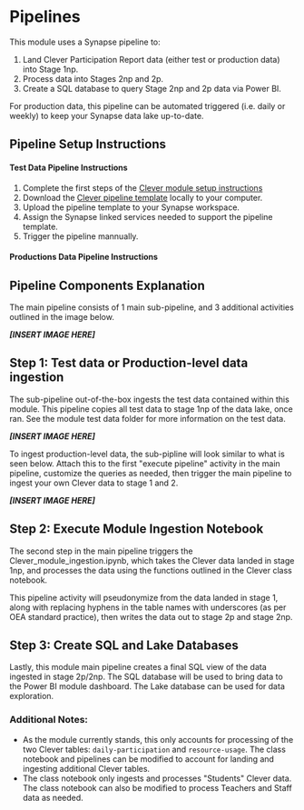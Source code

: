 # Pipelines

This module uses a Synapse pipeline to:
1. Land Clever Participation Report data (either test or production data) into Stage 1np.
2. Process data into Stages 2np and 2p.
3. Create a SQL database to query Stage 2np and 2p data via Power BI.

For production data, this pipeline can be automated triggered (i.e. daily or weekly) to keep your Synapse data lake up-to-date.

## Pipeline Setup Instructions

#### Test Data Pipeline Instructions

1. Complete the first steps of the [Clever module setup instructions](https://github.com/microsoft/OpenEduAnalytics/tree/main/modules/Digital_Learning_Apps_and_Platforms/Clever#module-setup-instructions)
2. Download the [Clever pipeline template](https://github.com/microsoft/OpenEduAnalytics/blob/main/modules/Digital_Learning_Apps_and_Platforms/Clever/pipeline/clever_pipeline_template.zip) locally to your computer.
3. Upload the pipeline template to your Synapse workspace.
4. Assign the Synapse linked services needed to support the pipeline template.
5. Trigger the pipeline mannually.

#### Productions Data Pipeline Instructions

## Pipeline Components Explanation

The main pipeline consists of 1 main sub-pipeline, and 3 additional activities outlined in the image below.

<strong><em>[INSERT IMAGE HERE]</strong></em>

## Step 1: Test data or Production-level data ingestion
The sub-pipeline out-of-the-box ingests the test data contained within this module. This pipeline copies all test data to stage 1np of the data lake, once ran. See the module test data folder for more information on the test data.

<strong><em>[INSERT IMAGE HERE]</strong></em>

To ingest production-level data, the sub-pipline will look similar to what is seen below. Attach this to the first "execute pipeline" activity in the main pipeline, customize the queries as needed, then trigger the main pipeline to ingest your own Clever data to stage 1 and 2.

<strong><em>[INSERT IMAGE HERE]</strong></em>

## Step 2: Execute Module Ingestion Notebook

The second step in the main pipeline triggers the Clever_module_ingestion.ipynb, which takes the Clever data landed in stage 1np, and processes the data using the functions outlined in the Clever class notebook.

This pipeline activity will pseudonymize from the data landed in stage 1, along with replacing hyphens in the table names with underscores (as per OEA standard practice), then writes the data out to stage 2p and stage 2np.

## Step 3: Create SQL and Lake Databases

Lastly, this module main pipeline creates a final SQL view of the data ingested in stage 2p/2np. The SQL database will be used to bring data to the Power BI module dashboard. The Lake database can be used for data exploration.

### Additional Notes:

- As the module currently stands, this only accounts for processing of the two Clever tables: ```daily-participation``` and ```resource-usage```. The class notebook and pipelines can be modified to account for landing and ingesting additional Clever tables.
- The class notebook only ingests and processes "Students" Clever data. The class notebook can also be modified to process Teachers and Staff data as needed.
